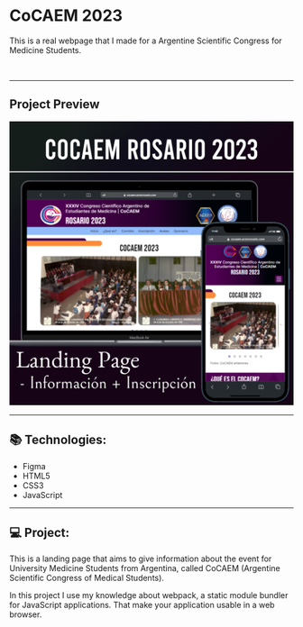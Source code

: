 # CoCAEM 2023
<p>This is a real webpage that I made for a Argentine Scientific Congress for Medicine Students.</p>

<br>
<hr>

<h2>Project Preview</h2>
<img src="./src/assets/img/preview/Preview.png" alt="CoCAEM Project Preview." >

<br>
<hr>

<h2>📚 Technologies:</h2>
<ul>
  <li>Figma</li>
  <li>HTML5</li>
  <li>CSS3</li>
  <li>JavaScript</li>
</ul>

<hr>
<h2>💻 Project:</h2>
<p>This is a landing page that aims to give information about the event for University Medicine Students from Argentina, called CoCAEM (Argentine Scientific Congress of Medical Students).</p>
<p>In this project I use my knowledge about webpack, a static module bundler for JavaScript applications. That make your application usable in a web browser.</p>
